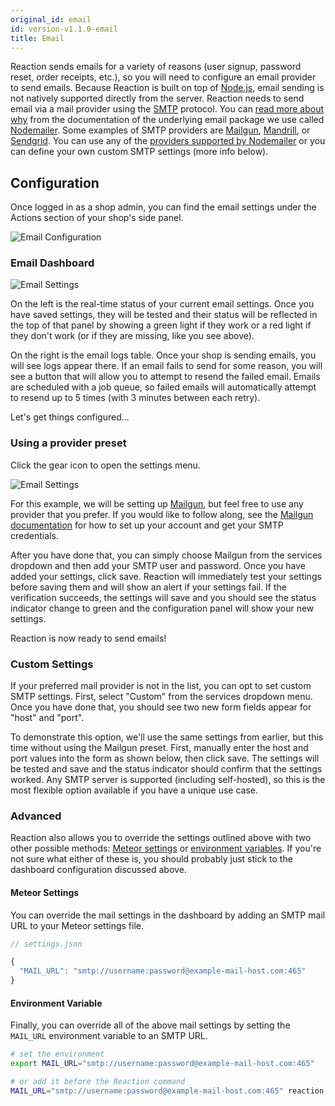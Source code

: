 ```yaml
---
original_id: email
id: version-v1.1.0-email
title: Email
---
```


Reaction sends emails for a variety of reasons (user signup, password reset, order receipts, etc.), so you will need to configure an email provider to send emails. Because Reaction is built on top of [Node.js](https://nodejs.org), email sending is not natively supported directly from the server. Reaction needs to send email via a mail provider using the [SMTP](https://en.wikipedia.org/wiki/Simple_Mail_Transfer_Protocol) protocol. You can [read more about why](https://nodemailer.com/2-0-0-beta/setup-smtp/smtp-say-what/) from the documentation of the underlying email package we use called [Nodemailer](https://github.com/nodemailer/nodemailer). Some examples of SMTP providers are [Mailgun](https://www.mailgun.com/), [Mandrill](https://www.mandrill.com/), or [Sendgrid](https://sendgrid.com/). You can use any of the [providers supported by Nodemailer](https://github.com/nodemailer/nodemailer-wellknown#supported-services) or you can define your own custom SMTP settings (more info below).

## Configuration

Once logged in as a shop admin, you can find the email settings under the Actions section of your shop's side panel.

![](/assets/admin-dashboard-panel-home.png "Email Configuration")

### Email Dashboard

![](/assets/admin-email-logs.png "Email Settings")

On the left is the real-time status of your current email settings. Once you have saved settings, they will be tested and their status will be reflected in the top of that panel by showing a green light if they work or a red light if they don't work (or if they are missing, like you see above).

On the right is the email logs table. Once your shop is sending emails, you will see logs appear there. If an email fails to send for some reason, you will see a button that will allow you to attempt to resend the failed email. Emails are scheduled with a job queue, so failed emails will automatically attempt to resend up to 5 times (with 3 minutes between each retry).

Let's get things configured...

### Using a provider preset

Click the gear icon to open the settings menu.

![](/assets/admin-email-config-2.png "Email Settings")

For this example, we will be setting up [Mailgun](https://www.mailgun.com/), but feel free to use any provider that you prefer. If you would like to follow along, see the [Mailgun documentation](https://documentation.mailgun.com/quickstart.html) for how to set up your account and get your SMTP credentials.

After you have done that, you can simply choose Mailgun from the services dropdown and then add your SMTP user and password. Once you have added your settings, click save. Reaction will immediately test your settings before saving them and will show an alert if your settings fail. If the verification succeeds, the settings will save and you should see the status indicator change to green and the configuration panel will show your new settings.

Reaction is now ready to send emails!

### Custom Settings

If your preferred mail provider is not in the list, you can opt to set custom SMTP settings. First, select "Custom" from the services dropdown menu. Once you have done that, you should see two new form fields appear for "host" and "port".

To demonstrate this option, we'll use the same settings from earlier, but this time without using the Mailgun preset. First, manually enter the host and port values into the form as shown below, then click save. The settings will be tested and save and the status indicator should confirm that the settings worked. Any SMTP server is supported (including self-hosted), so this is the most flexible option available if you have a unique use case.

### Advanced

Reaction also allows you to override the settings outlined above with two other possible methods: [Meteor settings](http://docs.meteor.com/api/core.html#Meteor-settings) or [environment variables](https://en.wikipedia.org/wiki/Environment_variable). If you're not sure what either of these is, you should probably just stick to the dashboard configuration discussed above.

#### Meteor Settings

You can override the mail settings in the dashboard by adding an SMTP mail URL to your Meteor settings file.

```js
// settings.json

{
  "MAIL_URL": "smtp://username:password@example-mail-host.com:465"
}
```

#### Environment Variable

Finally, you can override all of the above mail settings by setting the `MAIL_URL` environment variable to an SMTP URL.

```sh
# set the environment
export MAIL_URL="smtp://username:password@example-mail-host.com:465"

# or add it before the Reaction command
MAIL_URL="smtp://username:password@example-mail-host.com:465" reaction
```
